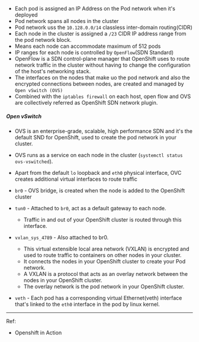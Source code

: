 
- Each pod is assigned an IP Address on the Pod network when it's deployed
- Pod network spans all nodes in the cluster
- Pod network uss the `10.128.0.0/14` classless inter-domain routing(CIDR)
- Each node in the cluster is assigned a `/23` CIDR IP address range from the pod network block.
- Means each node can accommodate maximum of 512 pods
- IP ranges for each node is controlled by `OpenFlow`(SDN Standard)
- OpenFlow is a SDN control-plane manager that OpenShift uses to route network traffic in the cluster without having to change the configuration of the host's networking stack.
- The interfaces on the nodes that make uo the pod network and also the encrypted connections between nodes, are created and managed by `Open vSwitch (OVS)`
- Combined with the `iptables firewall` on each host, open flow and OVS are collectively referred as OpenShift SDN network plugin.

##### Open vSwitch
- OVS is an enterprise-grade, scalable, high performance SDN and it's the default SND for OpenShift, used to create the pod network in your cluster.
- OVS runs as a service on each node in the cluster (`systemctl status ovs-vswitched`).

- Apart from the default `lo` loopback and `eth0` physical interface, OVC creates additional virtual interfaces to route traffic
- `br0` - OVS bridge, is created when the node is added to the OpenShift cluster
- `tun0` - Attached to `br0`, act as a default gateway to each node. 
  - Traffic in and out of your OpenShift cluster is routed through this interface.
- `vxlan_sys_4789` - Also attached to br0. 
  - This virtual extensible local area network (VXLAN) is encrypted and used to route traffic to containers on other nodes in your cluster. 
  - It connects the nodes in your OpenShift cluster to create your Pod network.
  - A VXLAN is a protocol that acts as an overlay network between the nodes in your OpenShift cluster. 
  - The overlay network is the pod network in your OpenShift cluster. 
- `veth` - Each pod has a corresponding virtual Ethernet(veth) interface that's linked to the `eth0` interface in the pod by linux kernel.
  



























---

Ref:
- Openshift in Action